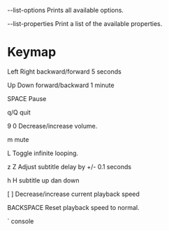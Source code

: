 --list-options
Prints all available options.

--list-properties
Print a list of the available properties.


# Keymap
Left   Right   backward/forward 5 seconds

Up     Down    forward/backward 1 minute

SPACE Pause 

q/Q  quit 

9 0 Decrease/increase volume.

m  mute

L Toggle infinite looping.

z Z Adjust subtitle delay by +/- 0.1 seconds

h H subtitle up dan down

[ ] Decrease/increase current playback speed

BACKSPACE Reset playback speed to normal.

` console